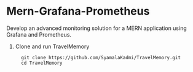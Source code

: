 # Mern-Grafana-Prometheus
Develop an advanced monitoring solution for a MERN application using Grafana and Prometheus.

1. Clone and run TravelMemory
   ```
     git clone https://github.com/SyamalaKadmi/TravelMemory.git
     cd TravelMemory
   ```
